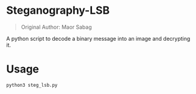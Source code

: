 # Steganography-LSB

> Original Author: Maor Sabag


A python script to decode a binary message into an image and decrypting it.

# Usage

```
python3 steg_lsb.py
```
